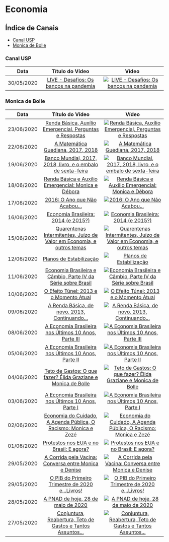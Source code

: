 # Economia

## Índice de Canais

* [Canal USP](#Canal-USP)
* [Monica de Bolle](#Monica-de-Bolle)

### Canal USP

| Data | Título do Vídeo                                                                                      | Vídeo |
| -------|:----------------------------------------------------------------------------------------------------:|:-----:|
| 30/05/2020 | [LIVE - Desafios: Os bancos na pandemia](https://www.youtube.com/watch?v=gYb_FDd7T50) | [![LIVE - Desafios: Os bancos na pandemia](https://img.youtube.com/vi/gYb_FDd7T50/mqdefault.jpg)](http://www.youtube.com/watch?v=gYb_FDd7T50)|

### Monica de Bolle

| Data | Título do Vídeo                                                                                      | Vídeo |
| -------|:---------------------------------------------------------------------------------------------------:|:-----:|
| 23/06/2020 | [Renda Básica, Auxílio Emergencial, Perguntas e Respostas](https://www.youtube.com/watch?v=O-Hqvy-ID3o) | [![Renda Básica, Auxílio Emergencial, Perguntas e Respostas](https://img.youtube.com/vi/O-Hqvy-ID3o/mqdefault.jpg)](http://www.youtube.com/watch?v=O-Hqvy-ID3o)|
| 22/06/2020 | [A Matemática Guediana, 2017, 2018](https://www.youtube.com/watch?v=iSIoXe1gkOA) | [![A Matemática Guediana, 2017, 2018](https://img.youtube.com/vi/iSIoXe1gkOA/mqdefault.jpg)](http://www.youtube.com/watch?v=iSIoXe1gkOA)|
| 19/06/2020 | [Banco Mundial, 2017, 2018, livro, e o embalo de sexta-feira](https://www.youtube.com/watch?v=WF3VlqX_aa4) | [![Banco Mundial, 2017, 2018, livro, e o embalo de sexta-feira](https://img.youtube.com/vi/WF3VlqX_aa4/mqdefault.jpg)](http://www.youtube.com/watch?v=WF3VlqX_aa4)|
| 18/06/2020 | [Renda Básica e Auxílio Emergencial: Monica e Débora](https://www.youtube.com/watch?v=Qs5srQDJPI4) | [![Renda Básica e Auxílio Emergencial: Monica e Débora](https://img.youtube.com/vi/Qs5srQDJPI4/mqdefault.jpg)](http://www.youtube.com/watch?v=Qs5srQDJPI4)|
| 17/06/2020 | [2016: O Ano que Não Acabou...](https://www.youtube.com/watch?v=pj1ETppAwd8) | [![2016: O Ano que Não Acabou...](https://img.youtube.com/vi/pj1ETppAwd8/mqdefault.jpg)](http://www.youtube.com/watch?v=pj1ETppAwd8)|
| 16/06/2020 | [Economia Brasileira: 2014 (e 2015?)](https://www.youtube.com/watch?v=ePU2NhpDO-Y) | [![Economia Brasileira: 2014 (e 2015?)](https://img.youtube.com/vi/ePU2NhpDO-Y/mqdefault.jpg)](http://www.youtube.com/watch?v=ePU2NhpDO-Y)|
| 15/06/2020 | [Quarentenas Intermitentes, Juízo de Valor em Economia, e outros temas](https://www.youtube.com/watch?v=x1x88eO0I7Y) | [![Quarentenas Intermitentes, Juízo de Valor em Economia, e outros temas](https://img.youtube.com/vi/x1x88eO0I7Y/mqdefault.jpg)](http://www.youtube.com/watch?v=x1x88eO0I7Y)|
| 12/06/2020 | [Planos de Estabilização](https://www.youtube.com/watch?v=BK5zDJGdh3A) | [![Planos de Estabilização](https://img.youtube.com/vi/BK5zDJGdh3A/mqdefault.jpg)](http://www.youtube.com/watch?v=BK5zDJGdh3A)|
| 11/06/2020 | [Economia Brasileira e Câmbio, Parte IV da Série sobre Brasil](https://www.youtube.com/watch?v=lX30GpzkVMI) | [![Economia Brasileira e Câmbio, Parte IV da Série sobre Brasil](https://img.youtube.com/vi/lX30GpzkVMI/mqdefault.jpg)](http://www.youtube.com/watch?v=lX30GpzkVMI)|
| 10/06/2020 | [O Efeito Túnel: 2013 e o Momento Atual](https://www.youtube.com/watch?v=tJWbLfWBU0E) | [![O Efeito Túnel: 2013 e o Momento Atual](https://img.youtube.com/vi/tJWbLfWBU0E/mqdefault.jpg)](http://www.youtube.com/watch?v=tJWbLfWBU0E)|
| 09/06/2020 | [A Renda Básica, de novo. 2013, Continuando...](https://www.youtube.com/watch?v=Uw4tP06Z53A) | [![A Renda Básica, de novo. 2013, Continuando...](https://img.youtube.com/vi/Uw4tP06Z53A/mqdefault.jpg)](http://www.youtube.com/watch?v=Uw4tP06Z53A)|
| 08/06/2020 | [A Economia Brasileira nos Últimos 10 Anos, Parte III](https://www.youtube.com/watch?v=3xS9nCkcFGk) | [![A Economia Brasileira nos Últimos 10 Anos, Parte III](https://img.youtube.com/vi/3xS9nCkcFGk/mqdefault.jpg)](http://www.youtube.com/watch?v=3xS9nCkcFGk)|
| 05/06/2020 | [A Economia Brasileira nos Últimos 10 Anos, Parte II](https://www.youtube.com/watch?v=jTbBJv0VU2g) | [![A Economia Brasileira nos Últimos 10 Anos, Parte II](https://img.youtube.com/vi/jTbBJv0VU2g/mqdefault.jpg)](http://www.youtube.com/watch?v=jTbBJv0VU2g)|
| 04/06/2020 | [Teto de Gastos: O que fazer? Élida Graziane e Monica de Bolle](https://www.youtube.com/watch?v=UGGAKUcUL8c) | [![Teto de Gastos: O que fazer? Élida Graziane e Monica de Bolle](https://img.youtube.com/vi/UGGAKUcUL8c/mqdefault.jpg)](http://www.youtube.com/watch?v=UGGAKUcUL8c)|
| 03/06/2020 | [A Economia Brasileira nos Últimos 10 Anos, Parte I](https://www.youtube.com/watch?v=Ny3AT5rqVuc) | [![A Economia Brasileira nos Últimos 10 Anos, Parte I](https://img.youtube.com/vi/Ny3AT5rqVuc/mqdefault.jpg)](http://www.youtube.com/watch?v=Ny3AT5rqVuc)|
| 02/06/2020 | [Economia do Cuidado, A Agenda Pública, O Racismo: Monica e Zezé](https://www.youtube.com/watch?v=x3v8HWIOHbU) | [![Economia do Cuidado, A Agenda Pública, O Racismo: Monica e Zezé](https://img.youtube.com/vi/x3v8HWIOHbU/mqdefault.jpg)](http://www.youtube.com/watch?v=x3v8HWIOHbU)|
| 01/06/2020 | [Protestos nos EUA e no Brasil: E agora?](https://www.youtube.com/watch?v=SaR8PE_vSqg) | [![Protestos nos EUA e no Brasil: E agora?](https://img.youtube.com/vi/SaR8PE_vSqg/mqdefault.jpg)](http://www.youtube.com/watch?v=SaR8PE_vSqg)|
| 29/05/2020 | [A Corrida pela Vacina: Conversa entre Monica e Denise](https://www.youtube.com/watch?v=WDA8TvNGPeQ) | [![A Corrida pela Vacina: Conversa entre Monica e Denise](https://img.youtube.com/vi/WDA8TvNGPeQ/mqdefault.jpg)](http://www.youtube.com/watch?v=WDA8TvNGPeQ)|
| 29/05/2020 | [O PIB do Primeiro Trimestre de 2020 e...Livros!](https://www.youtube.com/watch?v=-mFJ7enHEK4) | [![O PIB do Primeiro Trimestre de 2020 e...Livros!](https://img.youtube.com/vi/-mFJ7enHEK4/mqdefault.jpg)](http://www.youtube.com/watch?v=-mFJ7enHEK4)|
| 28/05/2020 | [A PNAD de hoje, 28 de maio de 2020](https://www.youtube.com/watch?v=4eKc1VGTxOw) | [![A PNAD de hoje, 28 de maio de 2020](https://img.youtube.com/vi/4eKc1VGTxOw/mqdefault.jpg)](http://www.youtube.com/watch?v=4eKc1VGTxOw)|
| 27/05/2020 | [Conjuntura, Reabertura, Teto de Gastos e Tantos Assuntos...](https://www.youtube.com/watch?v=CrSUvB5tizU) | [![Conjuntura, Reabertura, Teto de Gastos e Tantos Assuntos...](https://img.youtube.com/vi/CrSUvB5tizU/mqdefault.jpg)](http://www.youtube.com/watch?v=CrSUvB5tizU)|
